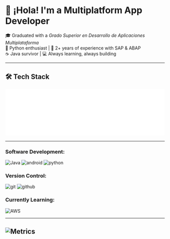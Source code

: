# 👋 ¡Hola! I'm a Multiplatform App Developer

🎓 Graduated with a *Grado Superior en Desarrollo de Aplicaciones Multiplataforma*  
🐍 Python enthusiast | 💼 2+ years of experience with SAP & ABAP  
☕ Java survivor | 💻 Always learning, always building

---

## 🛠️ Tech Stack
![Metricss](/metrics.plugin.languages.indepth.svg)

---

### Software Development:
![Java](https://img.shields.io/badge/-Java-e76f00?style=flat-square&logo=coffeescript&logoColor=white&labelColor=1e1e1e)
![android](https://img.shields.io/badge/-AndroidStudio-3DDC84?style=flat-square&logo=android&logoColor=3DDC84&labelColor=1e1e1e)
![python](https://img.shields.io/badge/-Python-ecec09?style=flat-square&logo=python&logoColor=3776AB&labelColor=1e1e1e)
### Version Control:
![git](https://img.shields.io/badge/-Git-F05032?style=flat-square&logo=git&logoColor=F05032&labelColor=1e1e1e)
![github](https://img.shields.io/badge/-GitHub-181717?style=flat-square&logo=github&logoColor=white&labelColor=1e1e1e)
### Currently Learning:
![AWS](https://img.shields.io/badge/-AWS-232F3E?style=flat-square&logo=amazonaws&logoColor=ce7e00&labelColor=1e1e1e)

---

![Metrics](https://github.com/yourusername/JhonnyMCgGoleman/blob/main/github-metrics.svg)
---
